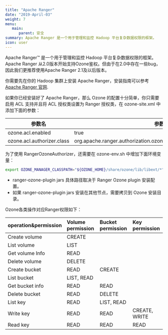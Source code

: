 ```yaml
---
title: "Apache Ranger"
date: "2019-April-03"
weight: 7
menu:
   main:
      parent: 安全
summary: Apache Ranger 是一个用于管理和监控 Hadoop 平台复杂数据权限的框架。
icon: user
---
```

<!---
  Licensed to the Apache Software Foundation (ASF) under one or more
  contributor license agreements.  See the NOTICE file distributed with
  this work for additional information regarding copyright ownership.
  The ASF licenses this file to You under the Apache License, Version 2.0
  (the "License"); you may not use this file except in compliance with
  the License.  You may obtain a copy of the License at

      http://www.apache.org/licenses/LICENSE-2.0

  Unless required by applicable law or agreed to in writing, software
  distributed under the License is distributed on an "AS IS" BASIS,
  WITHOUT WARRANTIES OR CONDITIONS OF ANY KIND, either express or implied.
  See the License for the specific language governing permissions and
  limitations under the License.
-->


Apache Ranger™ 是一个用于管理和监控 Hadoop 平台复杂数据权限的框架。Apache Ranger 从2.0版本开始支持Ozone鉴权。但由于在2.0中存在一些bug，因此我们更推荐使用Apache Ranger 2.1及以后版本。

你需要先在你的 Hadoop 集群上安装 Apache Ranger，安装指南可以参考 [Apache Ranger 官网](https://ranger.apache.org/index.html).

如果你已经安装好了 Apache Ranger，那么 Ozone 的配置十分简单，你只需要启用 ACL 支持并且将 ACL 授权类设置为 Ranger 授权类，在 ozone-site.xml 中添加下面的参数：

参数名|参数值
--------|------------------------------------------------------------
ozone.acl.enabled         | true
ozone.acl.authorizer.class| org.apache.ranger.authorization.ozone.authorizer.RangerOzoneAuthorizer

为了使用 RangerOzoneAuthorizer，还需要在 ozone-env.sh 中增加下面环境变量：
```bash
export OZONE_MANAGER_CLASSPATH="${OZONE_HOME}/share/ozone/lib/libext/*"
```
* ranger-ozone-plugin jars 具体路径取决于 Ranger Ozone plugin 安装配置。
* 如果 ranger-ozone-plugin jars 安装在其他节点，需要拷贝到 Ozone 安装目录。

Ozone各类操作对应Ranger权限如下：

| operation&permission | Volume  permission | Bucket permission | Key permission |
| :--- | :--- | :--- | :--- |
| Create volume | CREATE | | |
| List volume | LIST | | |
| Get volume Info | READ | | |
| Delete volume | DELETE | | |
| Create  bucket | READ | CREATE | |
| List bucket | LIST, READ | | |
| Get bucket info | READ | READ | |
| Delete bucket | READ | DELETE | |
| List key | READ | LIST, READ | |
| Write key | READ | READ | CREATE, WRITE |
| Read key | READ | READ | READ |
